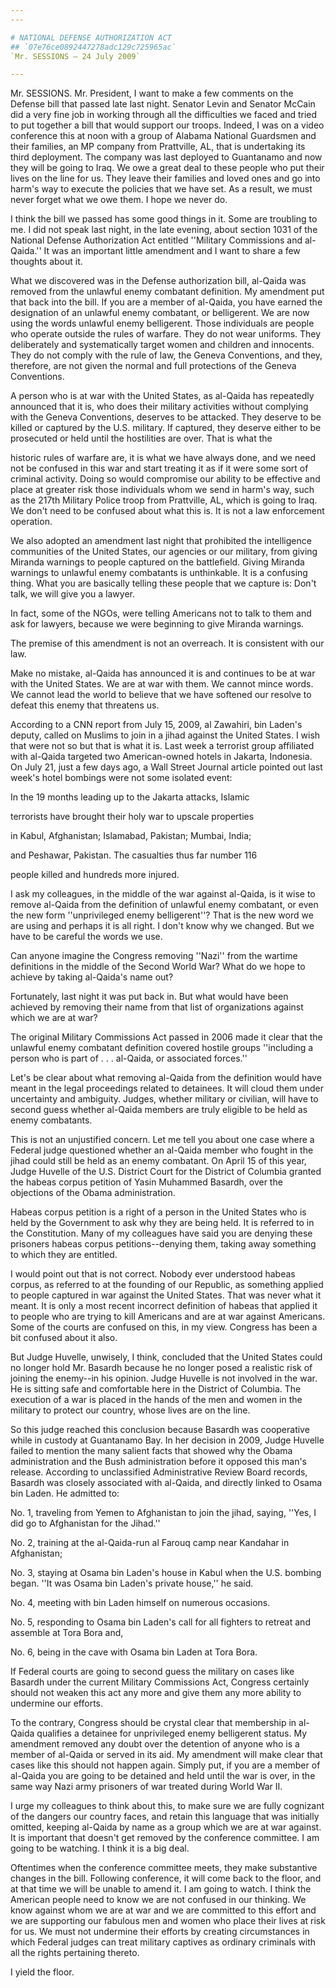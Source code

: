 ```yaml
---
---

# NATIONAL DEFENSE AUTHORIZATION ACT
## `07e76ce0892447278adc129c725965ac`
`Mr. SESSIONS — 24 July 2009`

---
```



Mr. SESSIONS. Mr. President, I want to make a few comments on the 
Defense bill that passed late last night. Senator Levin and Senator 
McCain did a very fine job in working through all the difficulties we 
faced and tried to put together a bill that would support our troops. 
Indeed, I was on a video conference this at noon with a group of 
Alabama National Guardsmen and their families, an MP company from 
Prattville, AL, that is undertaking its third deployment. The company 
was last deployed to Guantanamo and now they will be going to Iraq. We 
owe a great deal to these people who put their lives on the line for 
us. They leave their families and loved ones and go into harm's way to 
execute the policies that we have set. As a result, we must never 
forget what we owe them. I hope we never do.

I think the bill we passed has some good things in it. Some are 
troubling to me. I did not speak last night, in the late evening, about 
section 1031 of the National Defense Authorization Act entitled 
''Military Commissions and al-Qaida.'' It was an important little 
amendment and I want to share a few thoughts about it.

What we discovered was in the Defense authorization bill, al-Qaida 
was removed from the unlawful enemy combatant definition. My amendment 
put that back into the bill. If you are a member of al-Qaida, you have 
earned the designation of an unlawful enemy combatant, or belligerent. 
We are now using the words unlawful enemy belligerent. Those 
individuals are people who operate outside the rules of warfare. They 
do not wear uniforms. They deliberately and systematically target women 
and children and innocents. They do not comply with the rule of law, 
the Geneva Conventions, and they, therefore, are not given the normal 
and full protections of the Geneva Conventions.

A person who is at war with the United States, as al-Qaida has 
repeatedly announced that it is, who does their military activities 
without complying with the Geneva Conventions, deserves to be attacked. 
They deserve to be killed or captured by the U.S. military. If 
captured, they deserve either to be prosecuted or held until the 
hostilities are over. That is what the


historic rules of warfare are, it is what we have always done, and we 
need not be confused in this war and start treating it as if it were 
some sort of criminal activity. Doing so would compromise our ability 
to be effective and place at greater risk those individuals whom we 
send in harm's way, such as the 217th Military Police troop from 
Prattville, AL, which is going to Iraq. We don't need to be confused 
about what this is. It is not a law enforcement operation.

We also adopted an amendment last night that prohibited the 
intelligence communities of the United States, our agencies or our 
military, from giving Miranda warnings to people captured on the 
battlefield. Giving Miranda warnings to unlawful enemy combatants is 
unthinkable. It is a confusing thing. What you are basically telling 
these people that we capture is: Don't talk, we will give you a lawyer.

In fact, some of the NGOs, were telling Americans not to talk to them 
and ask for lawyers, because we were beginning to give Miranda 
warnings.

The premise of this amendment is not an overreach. It is consistent 
with our law.

Make no mistake, al-Qaida has announced it is and continues to be at 
war with the United States. We are at war with them. We cannot mince 
words. We cannot lead the world to believe that we have softened our 
resolve to defeat this enemy that threatens us.

According to a CNN report from July 15, 2009, al Zawahiri, bin 
Laden's deputy, called on Muslims to join in a jihad against the United 
States. I wish that were not so but that is what it is. Last week a 
terrorist group affiliated with al-Qaida targeted two American-owned 
hotels in Jakarta, Indonesia. On July 21, just a few days ago, a Wall 
Street Journal article pointed out last week's hotel bombings were not 
some isolated event:




 In the 19 months leading up to the Jakarta attacks, Islamic 


 terrorists have brought their holy war to upscale properties 


 in Kabul, Afghanistan; Islamabad, Pakistan; Mumbai, India; 


 and Peshawar, Pakistan. The casualties thus far number 116 


 people killed and hundreds more injured.


I ask my colleagues, in the middle of the war against al-Qaida, is it 
wise to remove al-Qaida from the definition of unlawful enemy 
combatant, or even the new form ''unprivileged enemy belligerent''? 
That is the new word we are using and perhaps it is all right. I don't 
know why we changed. But we have to be careful the words we use.

Can anyone imagine the Congress removing ''Nazi'' from the wartime 
definitions in the middle of the Second World War? What do we hope to 
achieve by taking al-Qaida's name out?

Fortunately, last night it was put back in. But what would have been 
achieved by removing their name from that list of organizations against 
which we are at war?

The original Military Commissions Act passed in 2006 made it clear 
that the unlawful enemy combatant definition covered hostile groups 
''including a person who is part of . . . al-Qaida, or associated 
forces.''

Let's be clear about what removing al-Qaida from the definition would 
have meant in the legal proceedings related to detainees. It will cloud 
them under uncertainty and ambiguity. Judges, whether military or 
civilian, will have to second guess whether al-Qaida members are truly 
eligible to be held as enemy combatants.

This is not an unjustified concern. Let me tell you about one case 
where a Federal judge questioned whether an al-Qaida member who fought 
in the jihad could still be held as an enemy combatant. On April 15 of 
this year, Judge Huvelle of the U.S. District Court for the District of 
Columbia granted the habeas corpus petition of Yasin Muhammed Basardh, 
over the objections of the Obama administration.

Habeas corpus petition is a right of a person in the United States 
who is held by the Government to ask why they are being held. It is 
referred to in the Constitution. Many of my colleagues have said you 
are denying these prisoners habeas corpus petitions--denying them, 
taking away something to which they are entitled.

I would point out that is not correct. Nobody ever understood habeas 
corpus, as referred to at the founding of our Republic, as something 
applied to people captured in war against the United States. That was 
never what it meant. It is only a most recent incorrect definition of 
habeas that applied it to people who are trying to kill Americans and 
are at war against Americans. Some of the courts are confused on this, 
in my view. Congress has been a bit confused about it also.

But Judge Huvelle, unwisely, I think, concluded that the United 
States could no longer hold Mr. Basardh because he no longer posed a 
realistic risk of joining the enemy--in his opinion. Judge Huvelle is 
not involved in the war. He is sitting safe and comfortable here in the 
District of Columbia. The execution of a war is placed in the hands of 
the men and women in the military to protect our country, whose lives 
are on the line.

So this judge reached this conclusion because Basardh was cooperative 
while in custody at Guantanamo Bay. In her decision in 2009, Judge 
Huvelle failed to mention the many salient facts that showed why the 
Obama administration and the Bush administration before it opposed this 
man's release. According to unclassified Administrative Review Board 
records, Basardh was closely associated with al-Qaida, and directly 
linked to Osama bin Laden. He admitted to:

No. 1, traveling from Yemen to Afghanistan to join the jihad, saying, 
''Yes, I did go to Afghanistan for the Jihad.''

No. 2, training at the al-Qaida-run al Farouq camp near Kandahar in 
Afghanistan;

No. 3, staying at Osama bin Laden's house in Kabul when the U.S. 
bombing began. ''It was Osama bin Laden's private house,'' he said.

No. 4, meeting with bin Laden himself on numerous occasions.

No. 5, responding to Osama bin Laden's call for all fighters to 
retreat and assemble at Tora Bora and,

No. 6, being in the cave with Osama bin Laden at Tora Bora.

If Federal courts are going to second guess the military on cases 
like Basardh under the current Military Commissions Act, Congress 
certainly should not weaken this act any more and give them any more 
ability to undermine our efforts.

To the contrary, Congress should be crystal clear that membership in 
al-Qaida qualifies a detainee for unprivileged enemy belligerent 
status. My amendment removed any doubt over the detention of anyone who 
is a member of al-Qaida or served in its aid. My amendment will make 
clear that cases like this should not happen again. Simply put, if you 
are a member of al-Qaida you are going to be detained and held until 
the war is over, in the same way Nazi army prisoners of war treated 
during World War II.

I urge my colleagues to think about this, to make sure we are fully 
cognizant of the dangers our country faces, and retain this language 
that was initially omitted, keeping al-Qaida by name as a group which 
we are at war against. It is important that doesn't get removed by the 
conference committee. I am going to be watching. I think it is a big 
deal.

Oftentimes when the conference committee meets, they make substantive 
changes in the bill. Following conference, it will come back to the 
floor, and at that time we will be unable to amend it. I am going to 
watch. I think the American people need to know we are not confused in 
our thinking. We know against whom we are at war and we are committed 
to this effort and we are supporting our fabulous men and women who 
place their lives at risk for us. We must not undermine their efforts 
by creating circumstances in which Federal judges can treat military 
captives as ordinary criminals with all the rights pertaining thereto.

I yield the floor.
